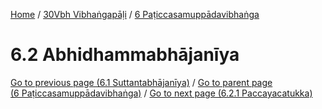 
[Home](/) / [30Vbh Vibhaṅgapāḷi](../../30Vbh.md) / [6 Paṭiccasamuppādavibhaṅga](../6.md)

# 6.2 Abhidhammabhājanīya


[Go to previous page (6.1 Suttantabhājanīya)](6.1.md) / [Go to parent page (6 Paṭiccasamuppādavibhaṅga)](../6.md) / [Go to next page (6.2.1 Paccayacatukka)](6.2/6.2.1.md)


